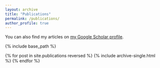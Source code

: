 ```yaml
---
layout: archive
title: "Publications"
permalink: /publications/
author_profile: true
---
```


You can also find my articles on <a href="https://scholar.google.de/citations?user=znbQrPoAAAAJ&hl=en">my Google Scholar profile</a>.


{% include base_path %}

{% for post in site.publications reversed %}
  {% include archive-single.html %}
{% endfor %}
